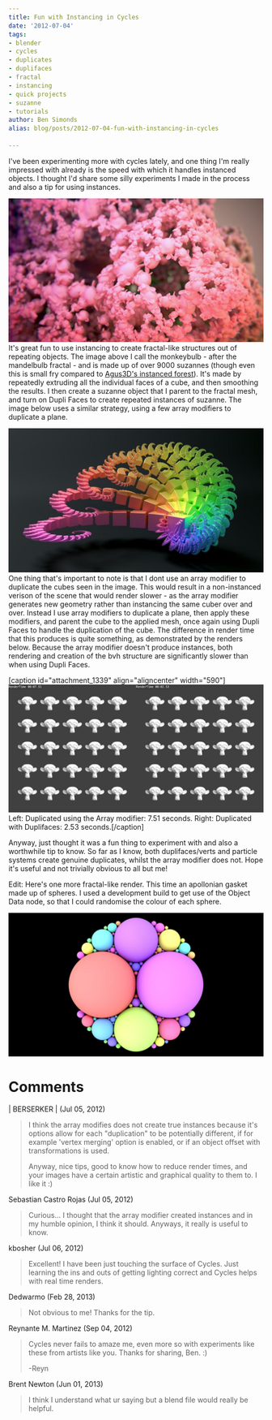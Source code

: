 ```yaml
---
title: Fun with Instancing in Cycles
date: '2012-07-04'
tags:
- blender
- cycles
- duplicates
- duplifaces
- fractal
- instancing
- quick projects
- suzanne
- tutorials
author: Ben Simonds
alias: blog/posts/2012-07-04-fun-with-instancing-in-cycles

---
```


I've been experimenting more with cycles lately, and one thing I'm really impressed with already is the speed with which it handles instanced objects. I thought I'd share some silly experiments I made in the process and also a tip for using instances.

[![](/images/old/fractal1.jpg)](/images/old/fractal1.jpg)It's great fun to use instancing to create fractal-like structures out of repeating objects. The image above I call the monkeybulb - after the mandelbulb fractal - and is made up of over 9000 suzannes (though even this is small fry compared to [Agus3D's instanced forest](http://blenderartists.org/forum/showthread.php?249664)). It's made by repeatedly extruding all the individual faces of a cube, and then smoothing the results. I then create a suzanne object that I parent to the fractal mesh, and turn on Dupli Faces to create repeated instances of suzanne. The image below uses a similar strategy, using a few array modifiers to duplicate a plane.

[![](/images/old/fractal2.jpg)](/images/old/fractal2.jpg)One thing that's important to note is that I dont use an array modifier to duplicate the cubes seen in the image. This would result in a non-instanced verison of the scene that would render slower - as the array modifier generates new geometry rather than instancing the same cuber over and over. Instead I use array modifiers to duplicate a plane, then apply these modifiers, and parent the cube to the applied mesh, once again using Dupli Faces to handle the duplication of the cube. The difference in render time that this produces is quite something, as demonstrated by the renders below. Because the array modifier doesn't produce instances, both rendering and creation of the bvh structure are significantly slower than when using Dupli Faces.

[caption id="attachment_1339" align="aligncenter" width="590"][![](/images/old/instances.jpg)](/images/old/instances.jpg) Left: Duplicated using the Array modifier: 7.51 seconds. Right: Duplicated with Duplifaces: 2.53 seconds.[/caption] 

Anyway, just thought it was a fun thing to experiment with and also a worthwhile tip to know. So far as I know, both duplifaces/verts and particle systems create genuine duplicates, whilst the array modifier does not. Hope it's useful and not trivially obvious to all but me!

Edit: Here's one more fractal-like render. This time an apollonian gasket made up of spheres. I used a development build to get use of the Object Data node, so that I could randomise the colour of each sphere.

[![](/images/old/fractal3.jpg)](/images/old/fractal3.jpg)





# Comments


| BERSERKER | (Jul 05, 2012)
> I think the array modifies does not create true instances because it's options allow for each "duplication" to be potentially different, if for example 'vertex merging' option is enabled, or if an object offset with transformations is used.
> 
> Anyway, nice tips, good to know how to reduce render times, and your images have a certain artistic and graphical quality to them to. I like it :)

Sebastian Castro Rojas (Jul 05, 2012)
> Curious... I thought that the array modifier created instances and in my humble opinion, I think it should. Anyways, it really is useful to know.

kbosher (Jul 06, 2012)
> Excellent!  I have been just touching the surface of Cycles.  Just learning the ins and outs of getting lighting correct and Cycles helps with real time renders.

Dedwarmo (Feb 28, 2013)
> Not obvious to me!  Thanks for the tip.

Reynante M. Martinez (Sep 04, 2012)
> Cycles never fails to amaze me, even more so with experiments like these from artists like you.  Thanks for sharing, Ben.  :)
> 
> -Reyn

Brent Newton (Jun 01, 2013)
> I think I understand what ur saying but a blend file would really be helpful.
